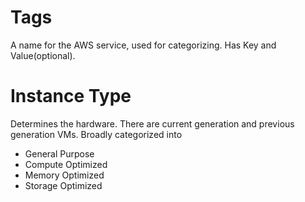 # Tags
A name for the AWS service, used for categorizing. Has Key and Value(optional).

# Instance Type
Determines the hardware.
There are current generation and previous generation VMs.
Broadly categorized into
- General Purpose
- Compute Optimized
- Memory Optimized
- Storage Optimized
